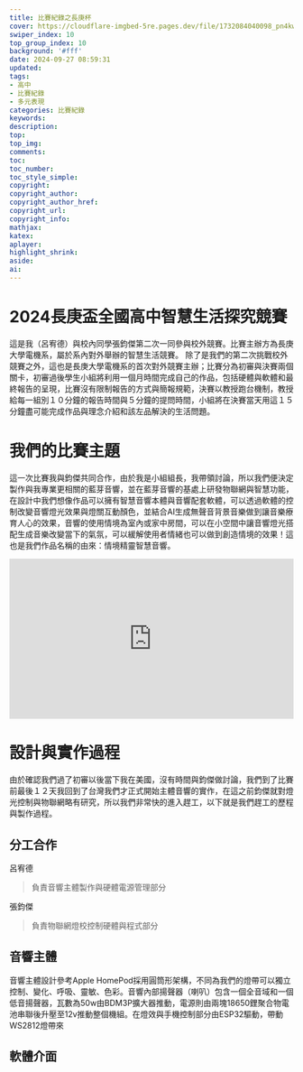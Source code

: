 ```yaml
---
title: 比賽紀錄之長庚杯
cover: https://cloudflare-imgbed-5re.pages.dev/file/1732084040098_pn4kw3P.jpeg
swiper_index: 10
top_group_index: 10
background: '#fff'
date: 2024-09-27 08:59:31
updated:
tags:
- 高中
- 比賽紀錄
- 多元表現
categories: 比賽紀錄
keywords:
description: 
top:
top_img:
comments:
toc:
toc_number:
toc_style_simple:
copyright:
copyright_author:
copyright_author_href:
copyright_url:
copyright_info:
mathjax:
katex:
aplayer:
highlight_shrink:
aside:
ai:
---
```


# 2024長庚盃全國高中智慧生活探究競賽
這是我（呂宥德）與校內同學張鈞傑第二次一同參與校外競賽。比賽主辦方為長庚大學電機系，屬於系內對外舉辦的智慧生活競賽。
除了是我們的第二次挑戰校外競賽之外，這也是長庚大學電機系的首次對外競賽主辦；比賽分為初審與決賽兩個關卡，初審過後學生小組將利用一個月時間完成自己的作品，包括硬體與軟體和最終報告的呈現，比賽沒有限制報告的方式與簡報規範，決賽以教授跑台機制，教授給每一組別１０分鐘的報告時間與５分鐘的提問時間，小組將在決賽當天用這１５分鐘盡可能完成作品與理念介紹和該左品解決的生活問題。

# 我們的比賽主題
這一次比賽我與鈞傑共同合作，由於我是小組組長，我帶領討論，所以我們便決定製作與我專業更相關的藍芽音響，並在藍芽音響的基處上研發物聯網與智慧功能，在設計中我們想像作品可以擁有智慧音響本體與音響配套軟體，可以透過軟體的控制改變音響燈光效果與燈關互動顏色，並結合AI生成無聲音背景音樂做到讓音樂療育人心的效果，音響的使用情境為室內或家中房間，可以在小空間中讓音響燈光搭配生成音樂改變當下的氣氛，可以緩解使用者情緒也可以做到創造情境的效果！這也是我們作品名稱的由來：情境精靈智慧音響。
<div class="video-container">
<iframe width="550" height="305" src="https://www.youtube.com/embed/lkR_2QaDTik?si=LjkCxMVgJlRr3AjX" title="YouTube video player" frameborder="0" allow="accelerometer; autoplay; clipboard-write; encrypted-media; gyroscope; picture-in-picture; web-share" referrerpolicy="strict-origin-when-cross-origin" allowfullscreen></iframe>
</div>

# 設計與實作過程
由於確認我們過了初審以後當下我在美國，沒有時間與鈞傑做討論，我們到了比賽前最後１２天我回到了台灣我們才正式開始主體音響的實作，在這之前鈞傑就對燈光控制與物聯網略有研究，所以我們非常快的進入趕工，以下就是我們趕工的歷程與製作過程。

## 分工合作
呂宥德
> 負責音響主體製作與硬體電源管理部分

張鈞傑
> 負責物聯網燈校控制硬體與程式部分

## 音響主體
音響主體設計參考Apple HomePod採用圓筒形架構，不同為我們的燈帶可以獨立控制、變化、呼吸、靈敏、色彩。音響內部揚聲器（喇叭）包含一個全音域和一個低音揚聲器，瓦數為50w由BDM3P擴大器推動，電源則由兩塊18650鋰聚合物電池串聯後升壓至12v推動整個機組。在燈效與手機控制部分由ESP32驅動，帶動WS2812燈帶來

## 軟體介面

<style>
.video-container {
    position: relative;
    width: 100%;
    padding-top: 56.25%; /* 16:9 aspect ratio (height/width = 9/16 * 100%) */
}

.video-container iframe {
    position: absolute;
    top: 0;
    left: 0;
    width: 100%;
    height: 100%;
}
</style>
